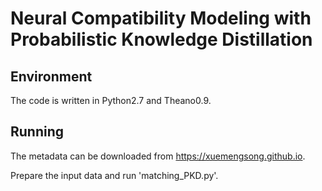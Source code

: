 # Neural Compatibility Modeling with Probabilistic Knowledge Distillation

## Environment

The code is written in Python2.7 and Theano0.9.

## Running

The metadata can be downloaded from https://xuemengsong.github.io.

Prepare the input data and run 'matching_PKD.py'.
